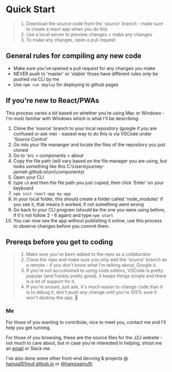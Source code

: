 
# Quick Start

>1. Download the source code from the 'source' branch - make sure to create a react app when you do this
>2. Use a local server to preview changes + make any changes
>3. To make any changes, open a pull request

## General rules for compiling any new code

- Make sure you've opened a pull request for any changes you make
- NEVER push to 'master' or 'stable' those have different rules *only* be pushed via CLI by me
- Use `npm run deploy` for deploying to github pages

## If you're new to React/PWAs

This process varies a bit based on whether you're using Mac or Windows - I'm most familiar with Windows which is what I'll be describing:

1. Clone the 'source' branch to your local repository (google if you are confused or ask me) - easiest way to do this is via VSCode under 'Source Control'
2. Go into your file mananger and locate the files of the repository you just cloned
3. Go to 'src > components > about
4. Copy the file path (will vary based on the file manager you are using, but looks something like this C:\Users\journey-jannah.github.io\src\components)
5. Open your CLI
6. type `cd` and then the file path you just copied, then click 'Enter' on your keyboard
7. `npm init react-app my-app`
8. In your local folder, this should create a folder called 'node_modules' if you see it, that means it worked, if not something went wrong
9. Go back to your CLI program (should be the one you were using before, if it's not follow 2 - 6 again) and type `npm start`
10. You can now see the app without publishing it online, use this process to observe changes before you commit them.

## Prereqs before you get to coding

>1. Make sure you've been added to the repo as a collaborator
>2. Clone the repo and make sure you only add the 'source' branch as a remote - if you don't know what I'm talking about, Google it.
>3. If you're not accustomed to using code editors, VSCode is pretty popular (and frankly pretty good), it keeps things simple and there is a lot of support for it.
>4. If you're unsure, just ask, it's much easier to change code than it is to debug it, don't push any change until you're 105% sure it won't destroy the app. 🙏

### Me

For those of you wanting to contribute, nice to meet you, contact me and I'll help you get running.

For those of you browsing, these are the source files for the J2J website - not much to care about, but in case you're interested in helping, shoot me an [email](mailto:hamza101muf@outlook.com) or Slack me.

I've also done some other front-end devving & projects @ [hamza101muf.github.io](https://hamza101muf.github.io) or [@hamzaamufti](https://twitter.com/hamzaamufti)

